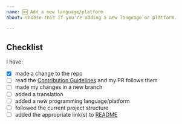 ```yaml
---
name: 🆕 Add a new language/platform
about: Choose this if you're adding a new language or platform.

---
```


<!--
<p>If you're resolving one or more issues, please enter each issue number after one of the following words [Fixes,
 Closes, Resolves]. This will auto-link these issues and close them when this PR is merged!</p>
e.g.
Fixes #1
Resolves #2
Closes #3
-->


## Checklist
<!-- Please check all that apply -->
I have:
- [x] made a change to the repo 
- [ ] read the [Contribution Guidelines](CONTRIBUTING.md) and my PR follows them
- [ ] made my changes in a new branch
- [ ] added a translation
- [ ] added a new programming language/platform
- [ ] followed the current project structure
- [ ] added the appropriate link(s) to [README](README.md)

<!-- Do you have something else to say? Say it here -->
